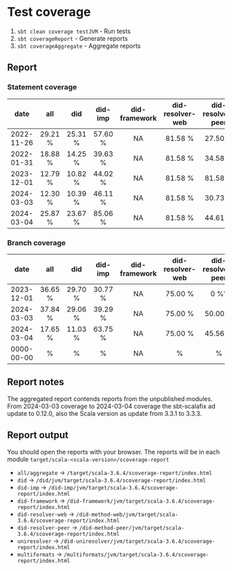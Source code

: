 # Test coverage

1. `sbt clean coverage testJVM` - Run tests
2. `sbt coverageReport` - Generate reports
3. `sbt coverageAggregate` - Aggregate reports

## Report 

### Statement coverage
|    date    |   all   |   did   | did-imp | did-framework | did-resolver-web | did-resolver-peer | uniresolver | multiformats |
|:----------:|:-------:|:-------:|:-------:|:-------------:|:----------------:|:-----------------:|:-----------:|:------------:|
| 2022-11-26 | 29.21 % | 25.31 % | 57.60 % |      NA       |     81.58 %      |      27.50 %      |     NA      |      NA      |
| 2022-01-31 | 18.88 % | 14.25 % | 39.63 % |      NA       |     81.58 %      |      34.58 %      |     NA      |   85.77 %    |
| 2023-12-01 | 12.79 % | 10.82 % | 44.02 % |      NA       |     81.58 %      |      81.58 %      |   12.33 %   |   85.77 %    |
| 2024-03-03 | 12.30 % | 10.39 % | 46.11 % |      NA       |     81.58 %      |      30.73 %      |   12.50 %   |   85.77 %    |
| 2024-03-04 | 25.87 % | 23.67 % | 85.06 % |      NA       |     81.58 %      |      44.61 %      |   32.41 %   |   93.11 %    |


### Branch coverage

|    date    |   all   |   did   | did-imp | did-framework | did-resolver-web | did-resolver-peer | uniresolver | multiformats |
|:----------:|:-------:|:-------:|:-------:|:-------------:|:----------------:|:-----------------:|:-----------:|:------------:|
| 2023-12-01 | 36.65 % | 29.70 % | 30.77 % |      NA       |     75.00 %      |       0 %?        |  100.00 %   |   81.82 %    |
| 2024-03-03 | 37.84 % | 29.06 % | 39.29 % |      NA       |     75.00 %      |      50.00 %      |  100.00 %   |   81.82 %    |
| 2024-03-04 | 17.65 % | 11.03 % | 63.75 % |      NA       |     75.00 %      |      45.56 %      |   0.00 %    |   88.46 %    |
| 0000-00-00 |    %    |    %    |    %    |      NA       |        %         |         %         |      %      |      %       |

## Report notes

The aggregated report contends reports from the unpublished modules.
From 2024-03-03 coverage to 2024-03-04 coverage the sbt-scalafix ad update to 0.12.0, also the Scala version as update from 3.3.1 to 3.3.3.

## Report output

You should open the reports with your browser. The reports will be in each module `target/scala-<scala-version>/scoverage-report`
- `all/aggregate` -> `/target/scala-3.6.4/scoverage-report/index.html`
- `did` -> `/did/jvm/target/scala-3.6.4/scoverage-report/index.html`
- `did-imp` -> `/did-imp/jvm/target/scala-3.6.4/scoverage-report/index.html`
- `did-framework` -> `/did-framework/jvm/target/scala-3.6.4/scoverage-report/index.html`
- `did-resolver-web` -> `/did-method-web/jvm/target/scala-3.6.4/scoverage-report/index.html`
- `did-resolver-peer` -> `/did-method-peer/jvm/target/scala-3.6.4/scoverage-report/index.html`
- `uniresolver` -> `/did-uniresolver/jvm/target/scala-3.6.4/scoverage-report/index.html`
- `multiformats` -> `/multiformats/jvm/target/scala-3.6.4/scoverage-report/index.html`

